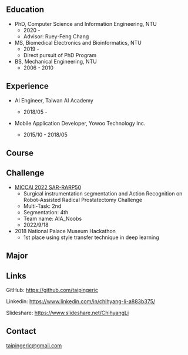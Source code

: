 ## Education

* PhD, Computer Science and Information Engineering, NTU
  * 2020 -
  * Advisor: Ruey-Feng Chang
* MS, Biomedical Electronics and Bioinformatics, NTU
  *   2019 -
  * Direct pursuit of PhD Program
* BS, Mechanical Engineering, NTU
  *   2006 - 2010

## Experience

* AI Engineer, Taiwan AI Academy
  * 2018/05 -

* Mobile Application Developer, Yowoo Technology Inc.
  * 2015/10 - 2018/05

## Course

## Challenge

* [MICCAI 2022 SAR-RARP50](https://www.synapse.org/#!Synapse:syn27618412/wiki/619479)
  * Surgical instrumentation segmentation and Action Recognition on Robot-Assisted Radical Prostatectomy Challenge
  * Multi-Task: 2nd
  * Segmentation: 4th
  * Team name: AIA_Noobs
  * 2022/9/18
* 2018 National Palace Museum Hackathon
  * 1st place using style transfer technique in deep learning

## Major

## Links

GitHub: https://github.com/taipingeric

Linkedin: https://www.linkedin.com/in/chihyang-li-a883b375/

Slideshare: https://www.slideshare.net/ChihyangLi

## Contact

taipingeric@gmail.com
